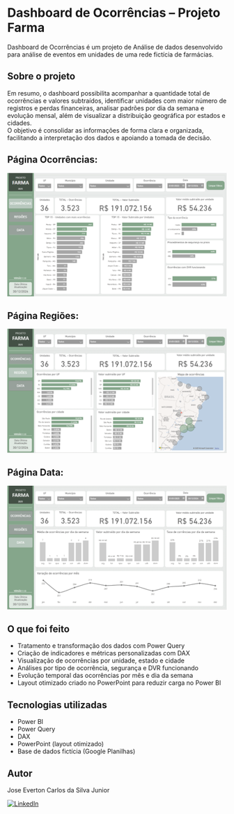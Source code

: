 # Dashboard de Ocorrências – Projeto Farma  

Dashboard de Ocorrências é um projeto de Análise de dados desenvolvido para análise de eventos em unidades de uma rede fictícia de farmácias.

## Sobre o projeto  

Em resumo, o dashboard possibilita acompanhar a quantidade total de ocorrências e valores subtraídos, identificar unidades com maior número de registros e perdas financeiras, analisar padrões por dia da semana e evolução mensal, além de visualizar a distribuição geográfica por estados e cidades.  
O objetivo é consolidar as informações de forma clara e organizada, facilitando a interpretação dos dados e apoiando a tomada de decisão.  

## Página Ocorrências:
![img](https://github.com/EvertonJunior/dashboard-Ocorrencias-farma/blob/main/PaginaOcorrencias.png)

## Página Regiões:
![img](https://github.com/EvertonJunior/dashboard-Ocorrencias-farma/blob/main/PaginaRegioes.png)

## Página Data:
![img](https://github.com/EvertonJunior/dashboard-Ocorrencias-farma/blob/main/PaginaData.png)

## O que foi feito  

- Tratamento e transformação dos dados com Power Query  
- Criação de indicadores e métricas personalizadas com DAX  
- Visualização de ocorrências por unidade, estado e cidade  
- Análises por tipo de ocorrência, segurança e DVR funcionando  
- Evolução temporal das ocorrências por mês e dia da semana  
- Layout otimizado criado no PowerPoint para reduzir carga no Power BI  

## Tecnologias utilizadas  

- Power BI  
- Power Query  
- DAX  
- PowerPoint (layout otimizado)  
- Base de dados fictícia (Google Planilhas)  

## Autor  

Jose Everton Carlos da Silva Junior  

[![LinkedIn](https://img.shields.io/badge/LinkedIn-blue?style=flat-square&logo=linkedin&logoColor=white)](https://www.linkedin.com/in/devjoseeverton/)  
